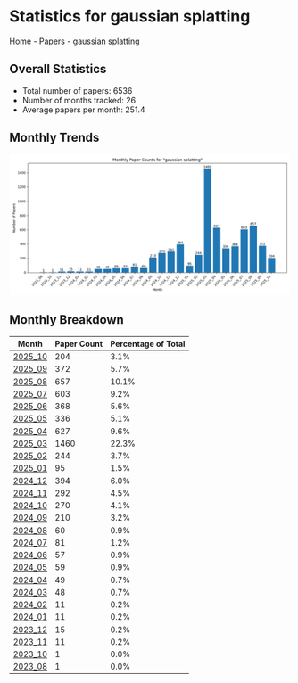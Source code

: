 # Statistics for gaussian splatting

[Home](https://arxcompass.github.io) - [Papers](https://arxcompass.github.io/papers) - [gaussian splatting](https://arxcompass.github.io/papers/gaussian_splatting)

## Overall Statistics

- Total number of papers: 6536
- Number of months tracked: 26
- Average papers per month: 251.4

## Monthly Trends

![Monthly Paper Counts](monthly_stats.png)

## Monthly Breakdown

| Month | Paper Count | Percentage of Total |
| --- | --- | --- |
| [2025_10](./2025_10/papers_1.md) | 204 | 3.1% |
| [2025_09](./2025_09/papers_1.md) | 372 | 5.7% |
| [2025_08](./2025_08/papers_1.md) | 657 | 10.1% |
| [2025_07](./2025_07/papers_1.md) | 603 | 9.2% |
| [2025_06](./2025_06/papers_1.md) | 368 | 5.6% |
| [2025_05](./2025_05/papers_1.md) | 336 | 5.1% |
| [2025_04](./2025_04/papers_1.md) | 627 | 9.6% |
| [2025_03](./2025_03/papers_1.md) | 1460 | 22.3% |
| [2025_02](./2025_02/papers_1.md) | 244 | 3.7% |
| [2025_01](./2025_01/papers_1.md) | 95 | 1.5% |
| [2024_12](./2024_12/papers_1.md) | 394 | 6.0% |
| [2024_11](./2024_11/papers_1.md) | 292 | 4.5% |
| [2024_10](./2024_10/papers_1.md) | 270 | 4.1% |
| [2024_09](./2024_09/papers_1.md) | 210 | 3.2% |
| [2024_08](./2024_08/papers_1.md) | 60 | 0.9% |
| [2024_07](./2024_07/papers_1.md) | 81 | 1.2% |
| [2024_06](./2024_06/papers_1.md) | 57 | 0.9% |
| [2024_05](./2024_05/papers_1.md) | 59 | 0.9% |
| [2024_04](./2024_04/papers_1.md) | 49 | 0.7% |
| [2024_03](./2024_03/papers_1.md) | 48 | 0.7% |
| [2024_02](./2024_02/papers_1.md) | 11 | 0.2% |
| [2024_01](./2024_01/papers_1.md) | 11 | 0.2% |
| [2023_12](./2023_12/papers_1.md) | 15 | 0.2% |
| [2023_11](./2023_11/papers_1.md) | 11 | 0.2% |
| [2023_10](./2023_10/papers_1.md) | 1 | 0.0% |
| [2023_08](./2023_08/papers_1.md) | 1 | 0.0% |
